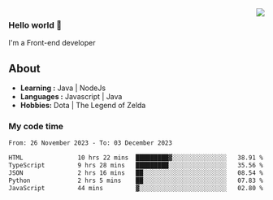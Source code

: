 <img align='right' src="https://github-readme-stats.vercel.app/api?username=jumodada&show_icons=true&theme=vue">

### Hello world 👋

I'm a Front-end developer 
    
## About
-  **Learning :** Java | NodeJs
-  **Languages :** Javascript | Java
-  **Hobbies:** Dota | The Legend of Zelda

### My code time

<!--START_SECTION:waka-->

```txt
From: 26 November 2023 - To: 03 December 2023

HTML               10 hrs 22 mins  █████████▓░░░░░░░░░░░░░░░   38.91 %
TypeScript         9 hrs 28 mins   █████████░░░░░░░░░░░░░░░░   35.56 %
JSON               2 hrs 16 mins   ██░░░░░░░░░░░░░░░░░░░░░░░   08.54 %
Python             2 hrs 5 mins    ██░░░░░░░░░░░░░░░░░░░░░░░   07.83 %
JavaScript         44 mins         ▓░░░░░░░░░░░░░░░░░░░░░░░░   02.80 %
```

<!--END_SECTION:waka-->
